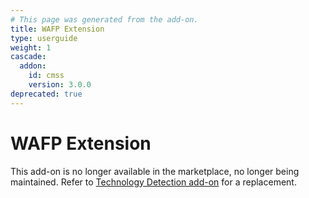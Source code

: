 ```yaml
---
# This page was generated from the add-on.
title: WAFP Extension
type: userguide
weight: 1
cascade:
  addon:
    id: cmss
    version: 3.0.0
deprecated: true
---
```


# WAFP Extension

This add-on is no longer available in the marketplace, no longer being maintained. Refer to [Technology Detection add-on](/docs/desktop/addons/technology-detection/) for a replacement.

